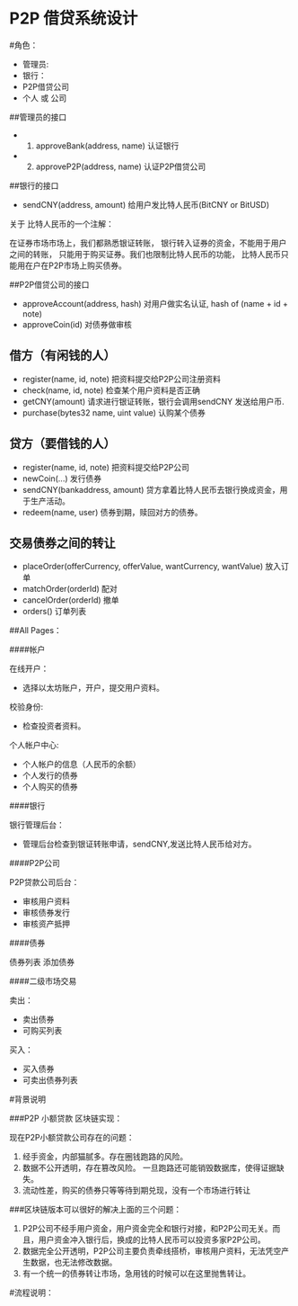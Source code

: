 # P2P 借贷系统设计

#角色： 
* 管理员:
* 银行：
* P2P借贷公司
* 个人 或 公司

##管理员的接口

* 1. approveBank(address, name) 认证银行
* 2. approveP2P(address, name)  认证P2P借贷公司

##银行的接口

* sendCNY(address, amount) 给用户发比特人民币(BitCNY or BitUSD)

关于 比特人民币的一个注解：

在证券市场市场上，我们都熟悉银证转账，
银行转入证券的资金，不能用于用户之间的转账，
只能用于购买证券。我们也限制比特人民币的功能，
比特人民币只能用在户在P2P市场上购买债券。

##P2P借贷公司的接口

* approveAccount(address, hash)  对用户做实名认证, hash of (name + id + note)
* approveCoin(id) 对债券做审核

## 借方（有闲钱的人）

* register(name, id, note)  把资料提交给P2P公司注册资料
* check(name, id, note)     检查某个用户资料是否正确
* getCNY(amount)            请求进行银证转账，银行会调用sendCNY 发送给用户币. 
* purchase(bytes32 name, uint value) 认购某个债券

## 贷方（要借钱的人）

* register(name, id, note)     把资料提交给P2P公司 
* newCoin(...)                 发行债券
* sendCNY(bankaddress, amount) 贷方拿着比特人民币去银行换成资金，用于生产活动。
* redeem(name, user)           债券到期，赎回对方的债券。


## 交易债券之间的转让

* placeOrder(offerCurrency, offerValue, wantCurrency, wantValue) 放入订单
* matchOrder(orderId)  配对
* cancelOrder(orderId) 撤单
* orders()             订单列表

##All  Pages：

####帐户

在线开户：
* 选择以太坊账户，开户，提交用户资料。

校验身份:
* 检查投资者资料。

个人帐户中心:
* 个人帐户的信息（人民币的余额）
* 个人发行的债券
* 个人购买的债券

####银行

银行管理后台：
* 管理后台检查到银证转账申请，sendCNY,发送比特人民币给对方。

####P2P公司

P2P贷款公司后台：

* 审核用户资料
* 审核债券发行
* 审核资产抵押

####债券

债券列表
添加债券

####二级市场交易

卖出：
* 卖出债券
* 可购买列表

买入：
* 买入债券
* 可卖出债券列表

#背景说明

###P2P 小额贷款 区块链实现：

现在P2P小额贷款公司存在的问题：

1. 经手资金，内部猫腻多。存在圈钱跑路的风险。
2. 数据不公开透明，存在篡改风险。
一旦跑路还可能销毁数据库，使得证据缺失。
3. 流动性差，购买的债券只等等待到期兑现，没有一个市场进行转让

###区块链版本可以很好的解决上面的三个问题：

1. P2P公司不经手用户资金，用户资金完全和银行对接，和P2P公司无关。而且，用户资金冲入银行后，换成的比特人民币可以投资多家P2P公司。
2. 数据完全公开透明，P2P公司主要负责牵线搭桥，审核用户资料，无法凭空产生数据，也无法修改数据。
3. 有一个统一的债券转让市场，急用钱的时候可以在这里抛售转让。

#流程说明：


